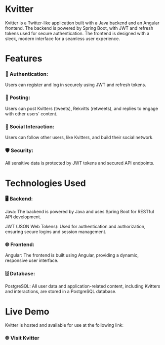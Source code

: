 # Kvitter

Kvitter is a Twitter-like application built with a Java backend and an Angular frontend. The backend is powered by Spring Boot, with JWT and refresh tokens used for secure authentication. The frontend is designed with a sleek, modern interface for a seamless user experience.

# Features

### 🔐 Authentication: 

Users can register and log in securely using JWT and refresh tokens.

### 📝 Posting: 

Users can post Kvitters (tweets), Rekvitts (retweets), and replies to engage with other users' content.

### 💬 Social Interaction: 

Users can follow other users, like Kvitters, and build their social network.

### 🛡️ Security: 

All sensitive data is protected by JWT tokens and secured API endpoints.

# Technologies Used

### 🖥️ Backend:

Java: The backend is powered by Java and uses Spring Boot for RESTful API development.

JWT (JSON Web Tokens): Used for authentication and authorization, ensuring secure logins and session management.

### 🌐 Frontend:

Angular: The frontend is built using Angular, providing a dynamic, responsive user interface.

### 🗄️ Database:

PostgreSQL: All user data and application-related content, including Kvitters and interactions, are stored in a PostgreSQL database.

# Live Demo
Kvitter is hosted and available for use at the following link:

### 🌐 Visit Kvitter
